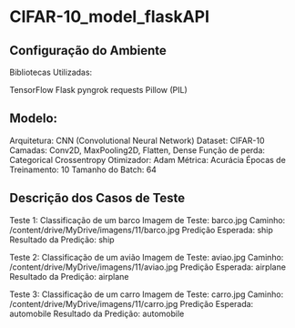 # CIFAR-10_model_flaskAPI

## Configuração do Ambiente
Bibliotecas Utilizadas:

TensorFlow
Flask
pyngrok
requests
Pillow (PIL)

## Modelo:

Arquitetura: CNN (Convolutional Neural Network)
Dataset: CIFAR-10
Camadas: Conv2D, MaxPooling2D, Flatten, Dense
Função de perda: Categorical Crossentropy
Otimizador: Adam
Métrica: Acurácia
Épocas de Treinamento: 10
Tamanho do Batch: 64

## Descrição dos Casos de Teste

Teste 1: Classificação de um barco
Imagem de Teste: barco.jpg
Caminho: /content/drive/MyDrive/imagens/11/barco.jpg
Predição Esperada: ship
Resultado da Predição: ship

Teste 2: Classificação de um avião
Imagem de Teste: aviao.jpg
Caminho: /content/drive/MyDrive/imagens/11/aviao.jpg
Predição Esperada: airplane
Resultado da Predição: airplane

Teste 3: Classificação de um carro
Imagem de Teste: carro.jpg
Caminho: /content/drive/MyDrive/imagens/11/carro.jpg
Predição Esperada: automobile
Resultado da Predição: automobile

